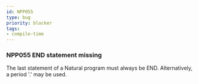 ```yaml
---
id: NPP055
type: bug
priority: blocker
tags:
- compile-time 
---
```


### NPP055 END statement missing
The last statement of a Natural program must always be END.
Alternatively, a period '.' may be used.
